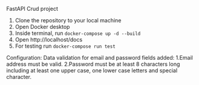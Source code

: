 FastAPI Crud project

1. Clone the repository to your local machine
2. Open Docker desktop
3. Inside terminal, run `docker-compose up -d --build`
4. Open http://localhost/docs
5. For testing run `docker-compose run test`

Configuration:
Data validation for email and password fields added:
    1.Email address must be valid.
    2.Password must be at least 8 characters long including at least one upper 
        case, one lower case letters and special character.

